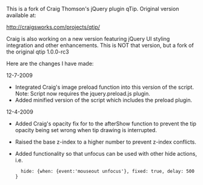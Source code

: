 This is a fork of Craig Thomson's jQuery plugin qTip. Original version available at:

http://craigsworks.com/projects/qtip/

Craig is also working on a new version featuring jQuery UI styling integration and other enhancements. This is NOT that version, but a fork of the
original qtip 1.0.0-rc3

Here are the changes I have made:

12-7-2009

* Integrated Craig's image preload function into this version of the script. Note: Script now requires the jquery.preload.js plugin.
* Added minified version of the script which includes the preload plugin.

12-4-2009

* Added Craig's opacity fix for to the afterShow function to prevent the tip opacity being set wrong when tip drawing is interrupted.
* Raised the base z-index to a higher number to prevent z-index conflicts.
* Added functionality so that unfocus can be used with other hide actions, i.e.

		hide: {when: {event:'mouseout unfocus'}, fixed: true, delay: 500 }

